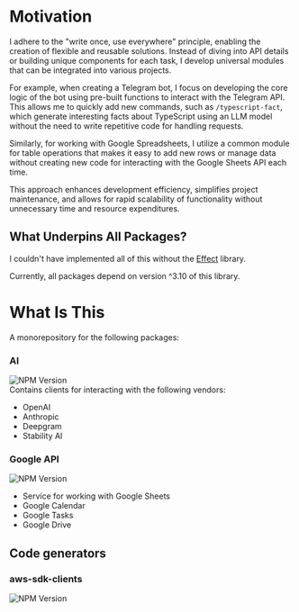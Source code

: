 # Motivation

I adhere to the "write once, use everywhere" principle, enabling the creation of flexible and reusable solutions. Instead of diving into API details or building unique components for each task, I develop universal modules that can be integrated into various projects.

For example, when creating a Telegram bot, I focus on developing the core logic of the bot using pre-built functions to interact with the Telegram API. This allows me to quickly add new commands, such as `/typescript-fact`, which generate interesting facts about TypeScript using an LLM model without the need to write repetitive code for handling requests.

Similarly, for working with Google Spreadsheets, I utilize a common module for table operations that makes it easy to add new rows or manage data without creating new code for interacting with the Google Sheets API each time.

This approach enhances development efficiency, simplifies project maintenance, and allows for rapid scalability of functionality without unnecessary time and resource expenditures.

## What Underpins All Packages?

I couldn't have implemented all of this without the [Effect](https://effect.website/) library.

Currently, all packages depend on version ^3.10 of this library.

# What Is This

A monorepository for the following packages:

### AI
![NPM Version](https://img.shields.io/npm/v/@effect-ak/ai)<br>
Contains clients for interacting with the following vendors:
- OpenAI
- Anthropic
- Deepgram
- Stability AI

### Google API
![NPM Version](https://img.shields.io/npm/v/@effect-ak/google-api)<br>
- Service for working with Google Sheets
- Google Calendar
- Google Tasks
- Google Drive

## Code generators

### aws-sdk-clients
![NPM Version](https://img.shields.io/npm/v/@effect-ak/codegen-aws-sdk-clients)<br>